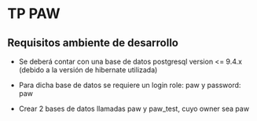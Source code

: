 # TP PAW

## Requisitos ambiente de desarrollo

* Se deberá contar con una base de datos postgresql version <= 9.4.x (debido a la versión de hibernate utilizada)

* Para dicha base de datos se requiere un login role: paw y password: paw

* Crear 2 bases de datos llamadas paw y paw_test, cuyo owner sea paw
